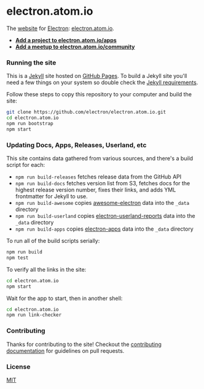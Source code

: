 # electron.atom.io

The [website](http://electron.atom.io) for [Electron](https://github.com/electron/electron): [electron.atom.io](http://electron.atom.io).

- **[Add a project to electron.atom.io/apps](CONTRIBUTING.md#adding-an-app-or-project-to-the-site)**
- **[Add a meetup to electron.atom.io/community](CONTRIBUTING.md#adding-a-meetup-to-the-site)**

### Running the site

This is a [Jekyll](https://jekyllrb.com) site hosted on [GitHub Pages](https://pages.github.com). To build a Jekyll site you'll need a few things on your system so double check the [Jekyll requirements](https://jekyllrb.com/docs/installation/#requirements).

Follow these steps to copy this repository to your computer and build the site:

```bash
git clone https://github.com/electron/electron.atom.io.git
cd electron.atom.io
npm run bootstrap
npm start
```

### Updating Docs, Apps, Releases, Userland, etc

This site contains data gathered from various sources, and there's a build script for each:

- `npm run build-releases` fetches release data from the GitHub API
- `npm run build-docs` fetches version list from S3, fetches docs for the highest release version number, fixes their links, and adds YML frontmatter for Jekyll to use.
- `npm run build-awesome` copies [awesome-electron](https://github.com/sindresorhus/awesome-electron/blob/npm-module/contributing.md#building-and-publishing-the-npm-package) data into the `_data` directory
- `npm run build-userland` copies [electron-userland-reports](https://github.com/electron/electron-userland-reports) data into the `_data` directory
- `npm run build-apps` copies [electron-apps](https://github.com/electron/electron-apps) data into the `_data` directory

To run all of the build scripts serially:

```sh
npm run build
npm test
```

To verify all the links in the site:

```sh
cd electron.atom.io
npm start
```

Wait for the app to start, then in another shell:

```sh
cd electron.atom.io
npm run link-checker
```

### Contributing

Thanks for contributing to the site! Checkout the [contributing documentation](CONTRIBUTING.md) for guidelines on pull requests.

### License

[MIT](LICENSE.md)
